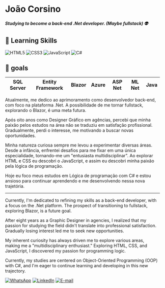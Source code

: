 # João Corsino

##### Studying to become a back-end .Net developer. (Maybe fullstack) :alien:
## :book: Learning Skills
![HTML5](https://img.shields.io/badge/HTML5-000?style=for-the-badge&logo=html5) ![CSS3](https://img.shields.io/badge/CSS3-000?style=for-the-badge&logo=css3&logoColor=264CE4) ![JavaScript](https://img.shields.io/badge/JavaScript-000?style=for-the-badge&logo=javascript) ![C#](https://img.shields.io/badge/C%23-000?style=for-the-badge&logo=c-sharp&logoColor=823085)

## :scroll: goals
| SQL Server | Entity Framework | Blazor | Azure | ASP Net | ML Net | Java |
|-|-|-|-|-|-|-|

Atualmente, me dedico ao aprimoramento como desenvolvedor back-end, com foco na plataforma .Net. A possibilidade de me tornar fullstack, explorando o Blazor, é uma meta futura.

Após oito anos como Designer Gráfico em agências, percebi que minha paixão pelos estudos na área não se traduziu em satisfação profissional. Gradualmente, perdi o interesse, me motivando a buscar novas oportunidades.

Minha natureza curiosa sempre me levou a experimentar diversas áreas. Desde a infância, enfrentei desafios para me fixar em uma única especialidade, tornando-me um "entusiasta multidisciplinar". Ao explorar HTML e CSS eu descobri o JavaScript, e assim eu descobri minha paixão pela lógica de programação.

Hoje eu foco meus estudos em Lógica de programação com C# e estou ansioso para continuar aprendendo e me desenvolvendo nessa nova trajetória.
___
Currently, I'm dedicated to refining my skills as a back-end developer, with a focus on the .Net platform. The prospect of transitioning to fullstack, exploring Blazor, is a future goal.

After eight years as a Graphic Designer in agencies, I realized that my passion for studying the field didn't translate into professional satisfaction. Gradually losing interest led me to seek new opportunities.

My inherent curiosity has always driven me to explore various areas, making me a "multidisciplinary enthusiast." Exploring HTML, CSS, and JavaScript, I discovered my passion for programming logic.

Currently, my studies are centered on Object-Oriented Programming (OOP) with C#, and I'm eager to continue learning and developing in this new trajectory.

[![WhatsApp](https://img.shields.io/badge/WhatsApp-25D366?style=for-the-badge&logo=whatsapp&logoColor=white)](https://wa.me/5512996399108) [![LinkedIn](https://img.shields.io/badge/LinkedIn-000?style=for-the-badge&logo=linkedin&logoColor=0E76A8)](https://www.linkedin.com/in/jota-corsino/) [![E-mail](https://img.shields.io/badge/-Email-000?style=for-the-badge&logo=microsoft-outlook&logoColor=007BFF)](mailto:oi.corsino@gmail.com)
